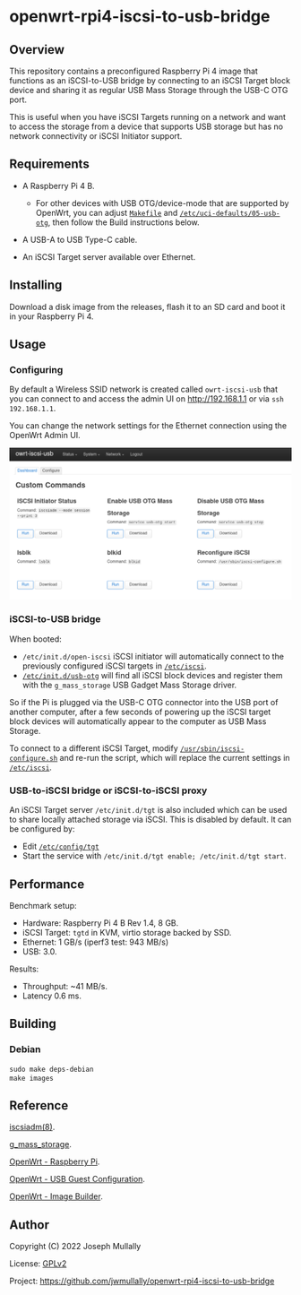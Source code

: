# openwrt-rpi4-iscsi-to-usb-bridge

## Overview

This repository contains a preconfigured Raspberry Pi 4 image that functions as an iSCSI-to-USB bridge by connecting to an iSCSI Target block device and sharing it as regular USB Mass Storage through the USB-C OTG port.

This is useful when you have iSCSI Targets running on a network and want to access the storage from a device that supports USB storage but has no network connectivity or iSCSI Initiator support.


## Requirements

* A Raspberry Pi 4 B.

  * For other devices with USB OTG/device-mode that are supported by OpenWrt, you can adjust [`Makefile`](Makefile) and [`/etc/uci-defaults/05-usb-otg`](rootfs/etc/uci-defaults/05-usb-otg), then follow the Build instructions below.

* A USB-A to USB Type-C cable.

* An iSCSI Target server available over Ethernet.


## Installing

Download a disk image from the releases, flash it to an SD card and boot it in your Raspberry Pi 4.


## Usage

### Configuring

By default a Wireless SSID network is created called `owrt-iscsi-usb` that you can connect to and access the admin UI on <http://192.168.1.1> or via `ssh 192.168.1.1`.

You can change the network settings for the Ethernet connection using the OpenWrt Admin UI.

![Admin UI Commands](doc/commands.png)


### iSCSI-to-USB bridge

When booted:

* `/etc/init.d/open-iscsi` iSCSI initiator will automatically connect to the previously configured iSCSI targets in [`/etc/iscsi`](rootfs/etc/iscsi).
* [`/etc/init.d/usb-otg`](rootfs/etc/init.d/usb-otg) will find all iSCSI block devices and register them with the `g_mass_storage` USB Gadget Mass Storage driver.

So if the Pi is plugged via the USB-C OTG connector into the USB port of another computer, after a few seconds of powering up the iSCSI target block devices will automatically appear to the computer as USB Mass Storage.

To connect to a different iSCSI Target, modify [`/usr/sbin/iscsi-configure.sh`](rootfs/usr/sbin/iscsi-configure.sh) and re-run the script, which will replace the current settings in [`/etc/iscsi`](rootfs/etc/iscsi).


### USB-to-iSCSI bridge or iSCSI-to-iSCSI proxy

An iSCSI Target server `/etc/init.d/tgt` is also included which can be used to share locally attached storage via iSCSI. This is disabled by default. It can be configured by:

* Edit [`/etc/config/tgt`](rootfs/etc/uci-defaults/90-tgt)
* Start the service with `/etc/init.d/tgt enable; /etc/init.d/tgt start`.


## Performance

Benchmark setup:

* Hardware: Raspberry Pi 4 B Rev 1.4, 8 GB.
* iSCSI Target: `tgtd` in KVM, virtio storage backed by SSD.
* Ethernet: 1 GB/s (iperf3 test: 943 MB/s)
* USB: 3.0.

Results:

* Throughput: ~41 MB/s.
* Latency 0.6 ms.


## Building

### Debian

```
sudo make deps-debian
make images 
```


## Reference

[iscsiadm(8)](https://linux.die.net/man/8/iscsiadm).

[g_mass_storage](https://www.kernel.org/doc/html/latest/usb/mass-storage.html).

[OpenWrt - Raspberry Pi](https://openwrt.org/toh/raspberry_pi_foundation/raspberry_pi).

[OpenWrt - USB Guest Configuration](https://openwrt.org/docs/guide-user/hardware/usb_gadget).

[OpenWrt - Image Builder](https://openwrt.org/docs/guide-user/additional-software/imagebuilder).


## Author

Copyright (C) 2022 Joseph Mullally

License: [GPLv2](./LICENCE.txt)

Project: <https://github.com/jwmullally/openwrt-rpi4-iscsi-to-usb-bridge>
